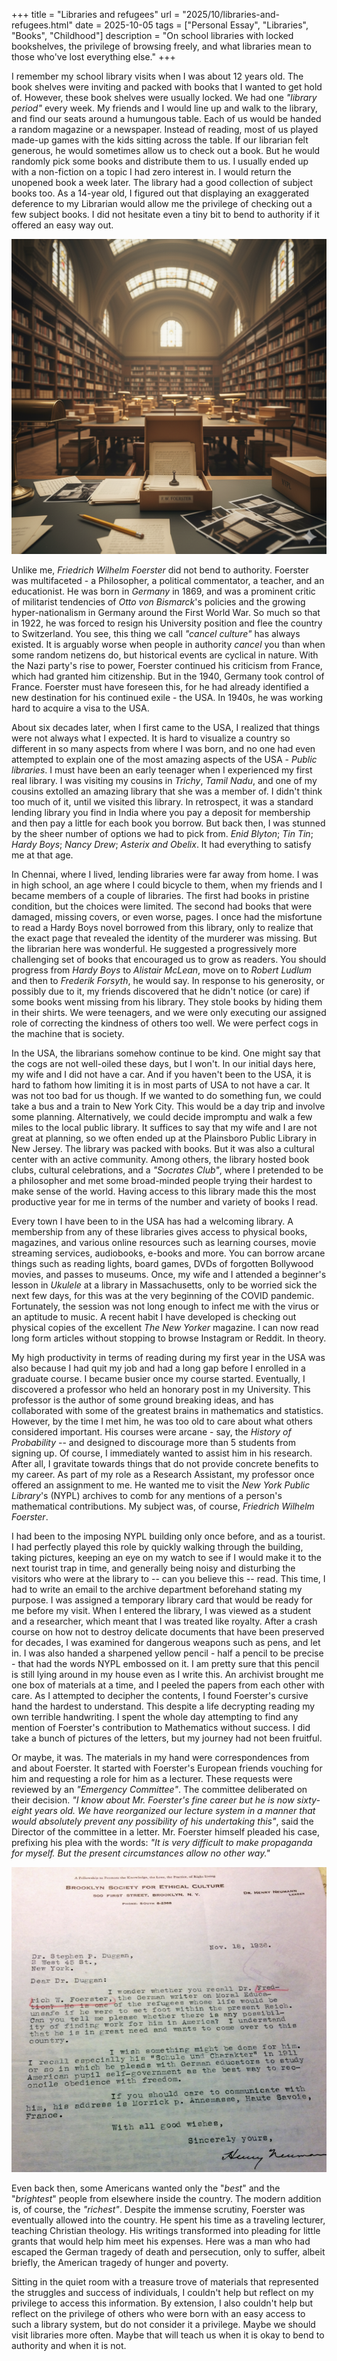 +++
title = "Libraries and refugees"
url = "2025/10/libraries-and-refugees.html" 
date = 2025-10-05
tags = ["Personal Essay", "Libraries", "Books", "Childhood"]
description = "On school libraries with locked bookshelves, the privilege of browsing freely, and what libraries mean to those who've lost everything else."
+++

I remember my school library visits when I was about 12 years old. The book shelves were inviting and packed with books that I wanted to get hold of. However, these book shelves were usually locked. We had one *"library period"* every week. My friends and I would line up and walk to the library, and find our seats around a humungous table. Each of us would be handed a random magazine or a newspaper. Instead of reading, most of us played made-up games with the kids sitting across the table.  If our librarian felt generous, he would sometimes allow us to check out a book. But he would randomly pick some books and distribute them to us. I usually ended up with a non-fiction on a topic I had zero interest in. I would return the unopened book a week later. The library had a good collection of subject books too. As a 14-year old, I figured out that displaying an exaggerated deference to my Librarian would allow me the privilege of checking out a few subject books. I did not hesitate even a tiny bit to bend to authority if it offered an easy way out.

![alt](featuredSmall.png)

Unlike me, *Friedrich Wilhelm Foerster* did not bend to authority. Foerster was multifaceted - a Philosopher, a political commentator, a teacher, and an educationist. He was born in *Germany* in 1869, and was a prominent critic of militarist tendencies of *Otto von Bismarck*'s policies and the growing hyper-nationalism in Germany around the First World War. So much so that in 1922, he was forced to resign his University position and flee the country to Switzerland. You see, this thing we call *"cancel culture"* has always existed. It is arguably worse when people in authority *cancel* you than when some random netizens do, but historical events are cyclical in nature. With the Nazi party's rise to power, Foerster continued his criticism from France, which had granted him citizenship. But in the 1940, Germany took control of France. Foerster must have foreseen this, for he had already identified a new destination for his continued exile - the USA. In 1940s, he was working hard to acquire a visa to the USA.

About six decades later, when I first came to the USA, I realized that things were not always what I expected. It is hard to visualize a country so different in so many aspects from where I was born, and no one had even attempted to explain one of the most amazing aspects of the USA - *Public libraries*. I must have been an early teenager when I experienced my first real library. I was visiting my cousins in *Trichy*, *Tamil Nadu*, and one of my cousins extolled an amazing library that she was a member of. I didn't think too much of it, until we visited this library. In retrospect, it was a standard lending library you find in India where you pay a deposit for membership and then pay a little for each book you borrow. But back then, I was stunned by the sheer number of options we had to pick from. *Enid Blyton*; *Tin Tin*; *Hardy Boys*; *Nancy Drew*; *Asterix and Obelix*. It had everything to satisfy me at that age.

In Chennai, where I lived, lending libraries were far away from home. I was in high school, an age where I could bicycle to them, when my friends and I became members of a couple of libraries. The first had books in pristine condition, but the choices were limited. The second had books that were damaged, missing covers, or even worse, pages. I once had the misfortune to read a Hardy Boys novel borrowed from this library, only to realize that the exact page that revealed the identity of the murderer was missing. But the librarian here was wonderful. He suggested a progressively more challenging set of books that encouraged us to grow as readers. You should progress from *Hardy Boys* to *Alistair McLean*, move on to *Robert Ludlum* and then to *Frederik Forsyth*, he would say. In response to his generosity, or possibly due to it, my friends discovered that he didn't notice (or care) if some books went missing from his library. They stole books by hiding them in their shirts. We were teenagers, and we were only executing our assigned role of correcting the kindness of others too well. We were perfect cogs in the machine that is society.

In the USA, the librarians somehow continue to be kind. One might say that the cogs are not well-oiled these days, but I won't. In our initial days here, my wife and I did not have a car. And if you haven't been to the USA, it is hard to fathom how limiting it is in most parts of USA to not have a car. It was not too bad for us though. If we wanted to do something fun, we could take a bus and a train to New York City. This would be a day trip and involve some planning. Alternatively, we could decide impromptu and walk a few miles to the local public library. It suffices to say that my wife and I are not great at planning, so we often ended up at the Plainsboro Public Library in New Jersey. The library was packed with books. But it was also a cultural center with an active community. Among others, the library hosted book clubs, cultural celebrations, and a *"Socrates Club"*, where I pretended to be a philosopher and met some broad-minded people trying their hardest to make sense of the world. Having access to this library made this the most productive year for me in terms of the number and variety of books I read. 

Every town I have been to in the USA has had a welcoming library. A membership from any of these libraries gives access to physical books, magazines, and various online resources such as learning courses, movie streaming services, audiobooks, e-books and more. You can borrow arcane things such as reading lights, board games, DVDs of forgotten Bollywood movies, and passes to museums. Once, my wife and I attended a beginner's lesson in *Ukulele* at a library in Massachusetts, only to be worried sick the next few days, for this was at the very beginning of the COVID pandemic. Fortunately, the session was not long enough to infect me with the virus or an aptitude to music.  A recent habit I have developed is checking out physical copies of the excellent *The New Yorker* magazine. I can now read long form articles without stopping to browse Instagram or Reddit. In theory.

My high productivity in terms of reading during my first year in the USA was also because I had quit my job and had a long gap before I enrolled in a graduate course. I became busier once my course started. Eventually, I discovered a professor who held an honorary post in my University. This professor is the author of some ground breaking ideas, and has collaborated with some of the greatest brains in mathematics and statistics. However, by the time I met him, he was too old to care about what others considered important. His courses were arcane - say, the *History of Probability* -- and designed to discourage more than 5 students from signing up. Of course, I immediately wanted to assist him in his research. After all, I gravitate towards things that do not provide concrete benefits to my career. As part of my role as a Research Assistant, my professor once offered an assignment to me. He wanted me to visit the *New York Public Library*'s (NYPL) archives to comb for any mentions of a person's mathematical contributions. My subject was, of course, *Friedrich Wilhelm Foerster*.

I had been to the imposing NYPL building only once before, and as a tourist. I had perfectly played this role by quickly walking through the building, taking pictures, keeping an eye on my watch to see if I would make it to the next tourist trap in time, and generally being noisy and disturbing the visitors who were at the library to -- can you believe this -- read. This time, I had to write an email to the archive department beforehand stating my purpose. I was assigned a temporary library card that would be ready for me before my visit. When I entered the library, I was viewed as a student and a researcher, which meant that I was treated like royalty. After a crash course on how not to destroy delicate documents that have been preserved for decades, I was examined for dangerous weapons such as pens, and let in. I was also handed a sharpened yellow pencil - half a pencil to be precise - that had the words NYPL embossed on it. I am pretty sure that this pencil is still lying around in my house even as I write this. An archivist brought me one box of materials at a time, and I peeled the papers from each other with care. As I attempted to decipher the contents, I found Foerster's cursive hand the hardest to understand. This despite a life decrypting reading my own terrible handwriting. I spent the whole day attempting to find any mention of Foerster's contribution to Mathematics without success. I did take a bunch of pictures of the letters, but my journey had not been fruitful.

Or maybe, it was. The materials in my hand were correspondences from and about Foerster. It started with Foerster's European friends vouching for him and requesting a role for him as a lecturer. These requests were reviewed by an *"Emergency Committee"*. The committee deliberated on their decision. *"I know about Mr. Foerster's fine career but he is now sixty-eight years old. We have reorganized our lecture system in a manner that would absolutely prevent any possibility of his undertaking this"*, said the Director of the committee in a letter. Mr. Foerster himself pleaded his case, prefixing his plea with the words: *"It is very difficult to make propaganda for myself. But the present circumstances allow no other way."*

![alt](letter.png)

Even back then, some Americans wanted only the "*best*" and the "*brightest*" people from elsewhere inside the country. The modern addition is, of course, the *"richest"*. Despite the immense scrutiny, Foerster was eventually allowed into the country. He spent his time as a traveling lecturer, teaching Christian theology. His writings transformed into pleading for little grants that would help him meet his expenses. Here was a man who had escaped the German tragedy of death and persecution, only to suffer, albeit briefly, the American tragedy of hunger and poverty. 

Sitting in the quiet room with a treasure trove of materials that represented the struggles and success of individuals, I couldn't help but reflect on my privilege to access this information. By extension, I also couldn't help but reflect on the privilege of others who were born with an easy access to such a library system, but do not consider it a privilege. Maybe we should visit libraries more often. Maybe that will teach us when it is okay to bend to authority and when it is not.





